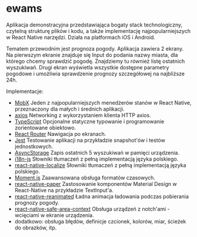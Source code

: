 # **ewams**

Aplikacja demonstracyjna przedstawiająca bogaty stack technologiczny, czytelną strukturę plików i kodu, a także implementację najpopularniejszych w React Native narzędzi. Działa na platformach iOS i Android.

Tematem przewodnim jest prognoza pogody. Aplikacja zawiera 2 ekrany. Na pierwszym ekranie znajduje się Input do podania nazwy miasta, dla którego chcemy sprawdzić pogodę. Znajdziemy tu również listę ostatnich wyszukiwań. Drugi ekran wyświetla wszystkie dostępne parametry pogodowe i umożliwia sprawdzenie prognozy szczegółowej na najbliższe 24h.

Implementacje:

- [MobX](https://mobx.js.org/) Jeden z najpopularniejszych menedżerów stanów w React Native, przeznaczony dla małych i średnich aplikacji.
- [axios](https://github.com/qiangmao/axios) Networking z wykorzystaniem klienta HTTP axios.
- [TypeScript](https://momentjs.com/) Opcjonalne statyczne typowanie i programowanie zorientowane obiektowo.
- [React Router](https://reacttraining.com/react-router/native/guides/quick-start) Nawigacja po ekranach.
- [Jest](https://jestjs.io/docs/en/tutorial-react-native) Testowanie aplikacji na przykładzie snapshot'ów i testów jednostkowych.
- [AsyncStorage](https://github.com/react-native-community/async-storage) Zapis ostatnich 5 wyszukiwań w pamięci urządzenia.
- [i18n-js](https://github.com/fnando/i18n-js) Słowniki tłumaczeń z pełną implementacją języka polskiego.
- [react-native-localize](https://github.com/react-native-community/react-native-localize) Słowniki tłumaczeń z pełną implementacją języka polskiego.
- [Moment.js](https://momentjs.com/) Zaawansowana obsługa formatów czasowych.
- [react-native-paper](https://callstack.github.io/react-native-paper/) Zastosowanie komponentów Material Design w React-Native na przykładzie TextInput'a.
- [react-native-reanimated](https://github.com/software-mansion/react-native-reanimated) Ładna animacja ładowania podczas pobierania prognozy pogody.
- [react-native-safe-area-context](https://github.com/th3rdwave/react-native-safe-area-context) Obsługa urządzeń z notch'ami - wcięciami w ekranie urządzenia.
- dodatkowo: obsługa błędów, definicje czcionek, kolorów, miar, ścieżek do obrazków, itp.
